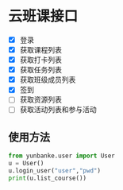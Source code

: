 # 云班课接口

- [x] 登录
- [x] 获取课程列表
- [x] 获取打卡列表
- [x] 获取任务列表
- [x] 获取班级成员列表
- [x] 签到
- [ ] 获取资源列表
- [ ] 获取活动列表和参与活动 

## 使用方法

```python
from yunbanke.user import User
u = User()
u.login_user("user","pwd")
print(u.list_course())
```